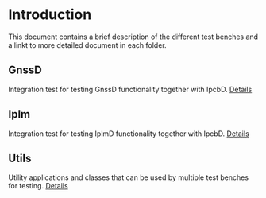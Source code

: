 # Introduction
This document contains a brief description of the different test benches and a linkt to more detailed document in each folder.

## GnssD
Integration test for testing GnssD functionality together with IpcbD. [Details](gnss/README.md)

## Iplm
Integration test for testing IplmD functionality together with IpcbD. [Details](iplm/README.md)

## Utils
Utility applications and classes that can be used by multiple test benches for testing. [Details](utils/README.md)
